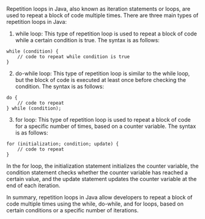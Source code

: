 Repetition loops in Java, also known as iteration statements or loops, are used to repeat a block of code multiple times. There are three main types of repetition loops in Java:

1. while loop: This type of repetition loop is used to repeat a block of code while a certain condition is true. The syntax is as follows:

```
while (condition) {
    // code to repeat while condition is true
}
```

2. do-while loop: This type of repetition loop is similar to the while loop, but the block of code is executed at least once before checking the condition. The syntax is as follows:

```
do {
    // code to repeat
} while (condition);
```
3. for loop: This type of repetition loop is used to repeat a block of code for a specific number of times, based on a counter variable. The syntax is as follows:

```
for (initialization; condition; update) {
    // code to repeat
}
```
In the for loop, the initialization statement initializes the counter variable, the condition statement checks whether the counter variable has reached a certain value, and the update statement updates the counter variable at the end of each iteration.

In summary, repetition loops in Java allow developers to repeat a block of code multiple times using the while, do-while, and for loops, based on certain conditions or a specific number of iterations.